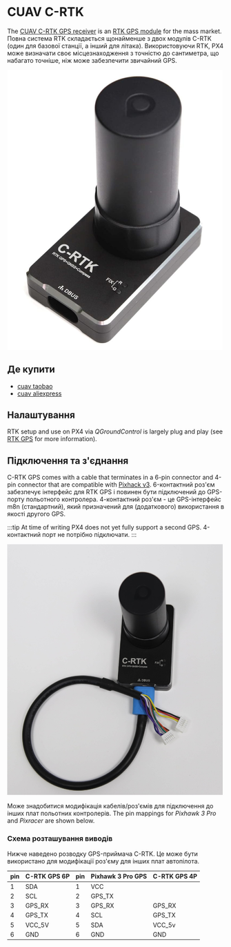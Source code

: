 # CUAV C-RTK

The [CUAV C-RTK GPS receiver](https://www.cuav.net/en/c_rtk_9ps/) is an [RTK GPS module](../gps_compass/rtk_gps.md) for the mass market.
Повна система RTK складається щонайменше з двох модулів C-RTK (один для базової станції, а інший для літака). Використовуючи RTK, PX4 може визначати своє місцезнаходження з точністю до сантиметра, що набагато точніше, ніж може забезпечити звичайний GPS.

<img src="../../assets/hardware/gps/rtk_c-rtk.jpg" width="500px" title="C-RTK" />

## Де купити

- [cuav taobao](https://item.taobao.com/item.htm?id=565380634341\&spm=2014.21600712.0.0)
- [cuav aliexpress](https://www.aliexpress.com/store/product/CUAV-NEW-Flight-Controller-GPS-C-RTK-differential-positioning-navigation-module-GPS-for-PIX4-Pixhawk-pixhack/3257035_32853894248.html?spm=2114.12010608.0.0.75592fadQKPPEn)

## Налаштування

RTK setup and use on PX4 via _QGroundControl_ is largely plug and play \(see [RTK GPS](../gps_compass/rtk_gps.md) for more information\).

## Підключення та з'єднання

C-RTK GPS comes with a cable that terminates in a 6-pin connector and 4-pin connector that are compatible with [Pixhack v3](https://doc.cuav.net/flight-controller/pixhack/en/quick-start-pixhack-v3x.html#gps--compass).
6-контактний роз'єм забезпечує інтерфейс для RTK GPS і повинен бути підключений до GPS-порту польотного контролера.
4-контактний роз'єм - це GPS-інтерфейс m8n (стандартний), який призначений для (додаткового) використання в якості другого GPS.

:::tip
At time of writing PX4 does not yet fully support a second GPS. 4-контактний порт не потрібно підключати.
:::

<img src="../../assets/hardware/gps/rtk_cuav_c-rtk_to_6pin_connector.jpg" width="500px" title="C-RTK_6PIN" />

Може знадобитися модифікація кабелів/роз'ємів для підключення до інших плат польотних контролерів. The pin mappings for _Pixhawk 3 Pro_ and _Pixracer_ are shown below.

### Схема розташування виводів

Нижче наведено розводку GPS-приймача C-RTK. Це може бути використано для модифікації роз'єму для інших плат автопілота.

| pin | C-RTK GPS 6P                | pin | Pixhawk 3 Pro GPS           | C-RTK GPS 4P                |
| --- | --------------------------- | --- | --------------------------- | --------------------------- |
| 1   | SDA                         | 1   | VCC                         |                             |
| 2   | SCL                         | 2   | GPS_TX |                             |
| 3   | GPS_RX | 3   | GPS_RX | GPS_RX |
| 4   | GPS_TX | 4   | SCL                         | GPS_TX |
| 5   | VCC_5V | 5   | SDA                         | VCC_5v |
| 6   | GND                         | 6   | GND                         | GND                         |
